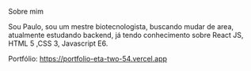 Sobre mim


Sou Paulo, sou um mestre biotecnologista, buscando mudar de area, atualmente estudando backend, já tendo conhecimento sobre React JS, HTML 5 ,CSS 3, Javascript E6.



Portfólio:
https://portfolio-eta-two-54.vercel.app

